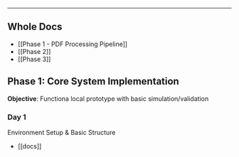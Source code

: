 <hr>

## Whole Docs

- [[Phase 1 -  PDF Processing Pipeline]]
- [[Phase 2]]
- [[Phase 3]]

## Phase 1: Core System Implementation

**Objective**: Functiona local prototype with basic simulation/validation

### Day 1
Environment Setup & Basic Structure
- [[docs]]
